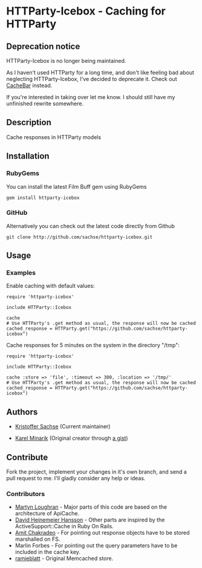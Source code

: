 # HTTParty-Icebox - Caching for HTTParty

## Deprecation notice
HTTParty-Icebox is no longer being maintained.

As I haven't used HTTParty for a long time, and don't like feeling bad about neglecting HTTParty-Icebox, I've decided to deprecate it. Check out [CacheBar](https://github.com/vigetlabs/cachebar) instead.

If you're interested in taking over let me know. I should still have my unfinished rewrite somewhere.


## Description

Cache responses in HTTParty models

## Installation

### RubyGems

You can install the latest Film Buff gem using RubyGems

    gem install httparty-icebox

### GitHub

Alternatively you can check out the latest code directly from Github

    git clone http://github.com/sachse/httparty-icebox.git

## Usage



### Examples

Enable caching with default values:

    require 'httparty-icebox'
    
    include HTTParty::Icebox
    
    cache
    # Use HTTParty's .get method as usual, the response will now be cached
    cached_response = HTTParty.get("https://github.com/sachse/httparty-icebox")

Cache responses for 5 minutes on the system in the directory "/tmp":

    require 'httparty-icebox'
    
    include HTTParty::Icebox
    
    cache :store => 'file', :timeout => 300, :location => '/tmp/'
    # Use HTTParty's .get method as usual, the response will now be cached
    cached_response = HTTParty.get("https://github.com/sachse/httparty-icebox")

## Authors

- [Kristoffer Sachse](https://github.com/sachse) (Current maintainer)

- [Karel Minarik](http://karmi.cz) (Original creator through [a gist](https://gist.github.com/209521/))

## Contribute

Fork the project, implement your changes in it's own branch, and send
a pull request to me. I'll gladly consider any help or ideas.

### Contributors

- [Martyn Loughran](https://github.com/mloughran) - Major parts of this code are based on the architecture of ApiCache.
- [David Heinemeier Hansson](https://github.com/dhh) - Other parts are inspired by the ActiveSupport::Cache in Ruby On Rails.
- [Amit Chakradeo](https://github.com/amit) - For pointing out response objects have to be stored marshalled on FS.
- Marlin Forbes - For pointing out the query parameters have to be included in the cache key.
- [ramieblatt](https://github.com/ramieblatt) - Original Memcached store.
